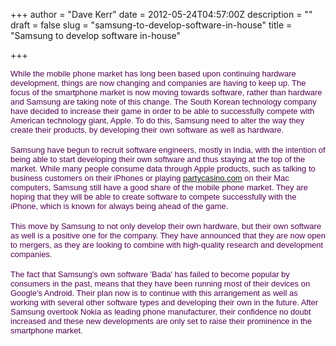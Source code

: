 +++
author = "Dave Kerr"
date = 2012-05-24T04:57:00Z
description = ""
draft = false
slug = "samsung-to-develop-software-in-house"
title = "Samsung to develop software in-house"

+++


<p><span style="color: #500050; font-family: arial, sans-serif; font-size: 13px; background-color: rgba(255, 255, 255, 0.917969);">While the mobile phone market has long been based upon continuing hardware development, things are now changing and companies are having to keep up. The focus of the smartphone market is now moving towards software, rather than hardware and Samsung are taking note of this change. The South Korean technology company have decided to increase their game in order to be able to successfully compete with American technology giant, Apple. To do this, Samsung need to alter the way they create their products, by developing their own software as well as hardware.&nbsp;</span><br style="color: #500050; font-family: arial, sans-serif; font-size: 13px; background-color: rgba(255, 255, 255, 0.917969);" /><br style="color: #500050; font-family: arial, sans-serif; font-size: 13px; background-color: rgba(255, 255, 255, 0.917969);" /><span style="color: #500050; font-family: arial, sans-serif; font-size: 13px; background-color: rgba(255, 255, 255, 0.917969);">Samsung have begun to recruit software engineers, mostly in India, with the intention of being able to start developing their own software and thus staying at the top of the market. While many people consume data through Apple products, such as talking to business customers on their iPhones or playing <a href="http://de.partycasino.com">partycasino.com</a> on their Mac computers, Samsung still have a good share of the mobile phone market. They are hoping that they will be able to create software to compete successfully with the iPhone, which is known for always being ahead of the game.&nbsp;</span><br style="color: #500050; font-family: arial, sans-serif; font-size: 13px; background-color: rgba(255, 255, 255, 0.917969);" /><br style="color: #500050; font-family: arial, sans-serif; font-size: 13px; background-color: rgba(255, 255, 255, 0.917969);" /><span style="color: #500050; font-family: arial, sans-serif; font-size: 13px; background-color: rgba(255, 255, 255, 0.917969);">This move by Samsung to not only develop their own hardware, but their own software as well is a positive one for the company. They have announced that they are now open to mergers, as they are looking to combine with high-quality research and development companies.&nbsp;</span><br style="color: #500050; font-family: arial, sans-serif; font-size: 13px; background-color: rgba(255, 255, 255, 0.917969);" /><br style="color: #500050; font-family: arial, sans-serif; font-size: 13px; background-color: rgba(255, 255, 255, 0.917969);" /><span style="color: #500050; font-family: arial, sans-serif; font-size: 13px; background-color: rgba(255, 255, 255, 0.917969);">The fact that Samsung's own software 'Bada' has failed to become popular by consumers in the past, means that they have been running most of their devices on Google's Android. Their plan now is to continue with this arrangement as well as working with several other software types and developing their own in the future. After Samsung overtook Nokia as leading phone manufacturer, their confidence no doubt increased and these new developments are only set to raise their prominence in the smartphone market.&nbsp;</span></p>

